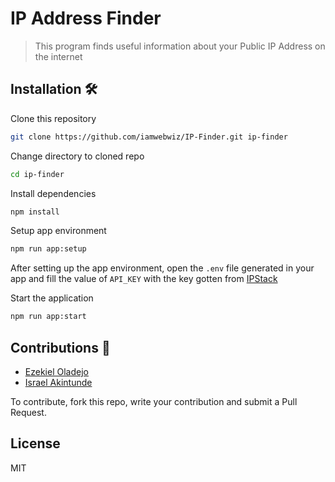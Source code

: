 # IP Address Finder
> This program finds useful information about your Public IP Address on the internet

## Installation 🛠
Clone this repository
```bash
git clone https://github.com/iamwebwiz/IP-Finder.git ip-finder
```
Change directory to cloned repo
```bash
cd ip-finder
```
Install dependencies
```bash
npm install
```
Setup app environment
```bash
npm run app:setup
```
After setting up the app environment, open the `.env` file generated in 
your app and fill the value of `API_KEY` with the key gotten from [IPStack](http://api.ipstack.com)

Start the application
```bash
npm run app:start
```

## Contributions 🎉
- [Ezekiel Oladejo](https://github.com/iamwebwiz)
- [Israel Akintunde](https://github.com/theGrandmaster05)

To contribute, fork this repo, write your contribution and submit a Pull Request.

## License
MIT

